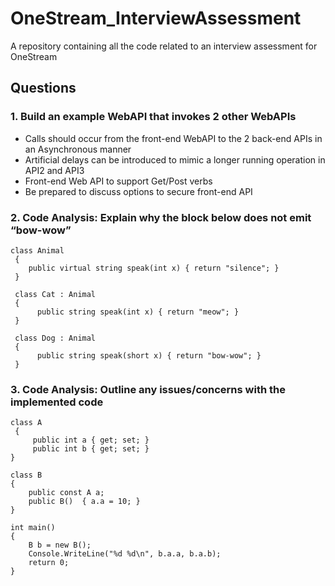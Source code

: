 # OneStream_InterviewAssessment
A repository containing all the code related to an interview assessment for OneStream

## Questions
### 1. Build an example WebAPI that invokes 2 other WebAPIs 
- Calls should occur from the front-end WebAPI to the 2 back-end APIs in an Asynchronous manner
- Artificial delays can be introduced to mimic a longer running operation in API2 and API3
- Front-end Web API to support Get/Post verbs
- Be prepared to discuss options to secure front-end API 
### 2. Code Analysis: Explain why the block below does not emit “bow-wow”
```
class Animal
 {
    public virtual string speak(int x) { return "silence"; }
 }

 class Cat : Animal
 {
      public string speak(int x) { return "meow"; }
 }

 class Dog : Animal
 {
      public string speak(short x) { return "bow-wow"; }
 }
```
### 3. Code Analysis: Outline any issues/concerns with the implemented code
```
class A
 {
     public int a { get; set; }
     public int b { get; set; }
}

class B
{
    public const A a;  
    public B()  { a.a = 10; }
}

int main()
{
    B b = new B();
    Console.WriteLine("%d %d\n", b.a.a, b.a.b);
    return 0;
}
```